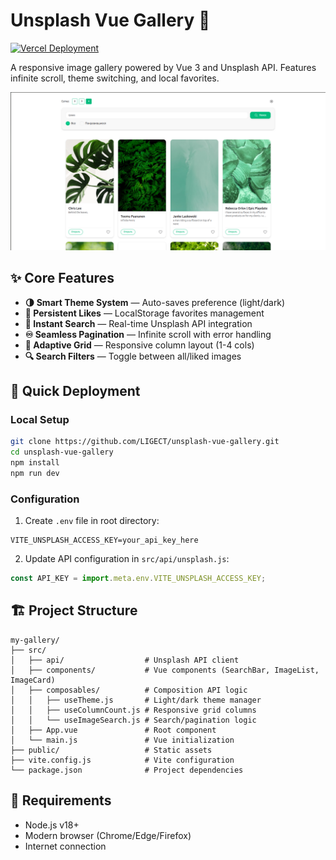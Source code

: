 # Unsplash Vue Gallery 🌄

[![Vercel Deployment](https://img.shields.io/badge/Live%20Demo-%23000000.svg?style=for-the-badge&logo=vercel&logoColor=white)](https://unsplash-vue-gallery-rwqt.vercel.app/)

A responsive image gallery powered by Vue 3 and Unsplash API. Features infinite scroll, theme switching, and local favorites.

![Gallery Preview](./my-gallery/src/assets/my-gallery.png)

## ✨ Core Features

- **🌗 Smart Theme System** — Auto-saves preference (light/dark)
- **💖 Persistent Likes** — LocalStorage favorites management
- **📸 Instant Search** — Real-time Unsplash API integration
- **♾️ Seamless Pagination** — Infinite scroll with error handling
- **📱 Adaptive Grid** — Responsive column layout (1-4 cols)
- **🔍 Search Filters** — Toggle between all/liked images

## 🚀 Quick Deployment

### Local Setup

```bash
git clone https://github.com/LIGECT/unsplash-vue-gallery.git
cd unsplash-vue-gallery
npm install
npm run dev
```

### Configuration

1. Create `.env` file in root directory:

```env
VITE_UNSPLASH_ACCESS_KEY=your_api_key_here
```

2. Update API configuration in `src/api/unsplash.js`:

```js
const API_KEY = import.meta.env.VITE_UNSPLASH_ACCESS_KEY;
```

## 🏗 Project Structure

```plaintext
my-gallery/
├── src/
│   ├── api/                  # Unsplash API client
│   ├── components/           # Vue components (SearchBar, ImageList, ImageCard)
│   ├── composables/          # Composition API logic
│   │   ├── useTheme.js       # Light/dark theme manager
│   │   ├── useColumnCount.js # Responsive grid columns
│   │   └── useImageSearch.js # Search/pagination logic
│   ├── App.vue               # Root component
│   └── main.js               # Vue initialization
├── public/                   # Static assets
├── vite.config.js            # Vite configuration
└── package.json              # Project dependencies
```

## 📌 Requirements

- Node.js v18+
- Modern browser (Chrome/Edge/Firefox)
- Internet connection
